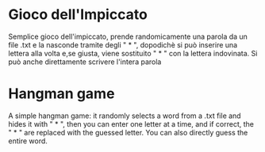 # Gioco dell'Impiccato
Semplice gioco dell'impiccato, prende randomicamente una parola da un file .txt e la nasconde tramite degli  " * ", dopodichè si può 
inserire una lettera alla volta e,se giusta, viene sostituito  " * " con la lettera indovinata. 
Si può anche direttamente scrivere l'intera parola 

# Hangman game
A simple hangman game: it randomly selects a word from a .txt file and hides it with " * ", then you can enter one letter at a time, 
and if correct, the " * " are replaced with the guessed letter. You can also directly guess the entire word.
